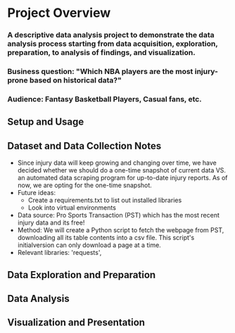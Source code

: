 # Project Overview 

### A descriptive data analysis project to demonstrate the data analysis process starting from data acquisition, exploration, preparation, to analysis of findings, and visualization. 

### Business question: "Which NBA players are the most injury-prone based on historical data?"

### Audience: Fantasy Basketball Players, Casual fans, etc.

## Setup and Usage 

## Dataset and Data Collection Notes
- Since injury data will keep growing and changing over time, we have decided whether we should do a one-time snapshot of current data VS. an automated data scraping program for up-to-date injury reports. As of now, we are opting for the one-time snapshot. 
- Future ideas: 
  - Create a requirements.txt to list out installed libraries
  - Look into virtual environments
- Data source: Pro Sports Transaction (PST) which has the most recent injury data and its free!
- Method: We will create a Python script to fetch the webpage from PST, downloading all its table contents into a csv file. This script's initialversion can only download a page at a time. 
- Relevant libraries: 'requests', 

## Data Exploration and Preparation

## Data Analysis

## Visualization and Presentation

